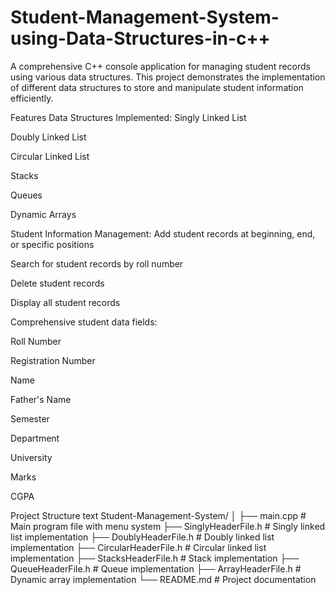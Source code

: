 # Student-Management-System-using-Data-Structures-in-c++
A comprehensive C++ console application for managing student records using various data structures. This project demonstrates the implementation of different data structures to store and manipulate student information efficiently.

Features
Data Structures Implemented:
Singly Linked List

Doubly Linked List

Circular Linked List

Stacks

Queues

Dynamic Arrays

Student Information Management:
Add student records at beginning, end, or specific positions

Search for student records by roll number

Delete student records

Display all student records

Comprehensive student data fields:

Roll Number

Registration Number

Name

Father's Name

Semester

Department

University

Marks

CGPA

Project Structure
text
Student-Management-System/
│
├── main.cpp                 # Main program file with menu system
├── SinglyHeaderFile.h       # Singly linked list implementation
├── DoublyHeaderFile.h       # Doubly linked list implementation
├── CircularHeaderFile.h     # Circular linked list implementation
├── StacksHeaderFile.h       # Stack implementation
├── QueueHeaderFile.h        # Queue implementation
├── ArrayHeaderFile.h        # Dynamic array implementation
└── README.md               # Project documentation
